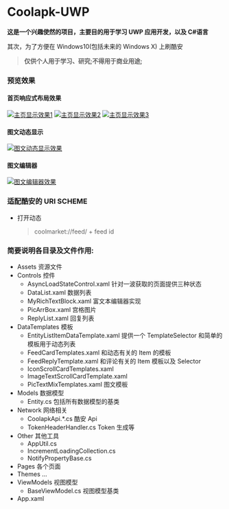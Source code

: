 # Coolapk-UWP

**这是一个兴趣使然的项目，主要目的用于学习 UWP 应用开发，以及 C#语言**

其次，为了方便在 Windows10(包括未来的 Windows X) 上刷酷安

> **仅供个人用于学习、研究;不得用于商业用途;**

### 预览效果

#### 首页响应式布局效果

[![主页显示效果1](https://z3.ax1x.com/2021/04/13/cylYef.png)](https://imgtu.com/i/cylYef)
[![主页显示效果2](https://z3.ax1x.com/2021/04/13/cyltw8.md.png)](https://imgtu.com/i/cyltw8)
[![主页显示效果3](https://z3.ax1x.com/2021/04/13/cylNTS.md.png)](https://imgtu.com/i/cylNTS)

#### 图文动态显示

[![图文动态显示效果](https://z3.ax1x.com/2021/04/13/cyQax1.md.png)](https://imgtu.com/i/cyQax1)

#### 图文编辑器

[![图文编辑器效果](https://z3.ax1x.com/2021/04/13/cyQ2RA.md.png)](https://imgtu.com/i/cyQ2RA)

### 适配酷安的 URI SCHEME

- 打开动态
  > coolmarket://feed/ + feed id

### 简要说明各目录及文件作用:

- Assets 资源文件
- Controls 控件
  - AsyncLoadStateControl.xaml 针对一波获取的页面提供三种状态
  - DataList.xaml 数据列表
  - MyRichTextBlock.xaml 富文本编辑器实现
  - PicArrBox.xaml 宫格图片
  - ReplyList.xaml 回复列表
- DataTemplates 模板
  - EntityListItemDataTemplate.xaml 提供一个 TemplateSelector 和简单的模板用于动态列表
  - FeedCardTemplates.xaml 和动态有关的 Item 的模板
  - FeedReplyTemplate.xaml 和评论有关的 Item 模板以及 Selector
  - IconScrollCardTemplates.xaml
  - ImageTextScrollCardTemplate.xaml
  - PicTextMixTemplates.xaml 图文模板
- Models 数据模型
  - Entity.cs 包括所有数据模型的基类
- Network 网络相关
  - CoolapkApi.\*.cs 酷安 Api
  - TokenHeaderHandler.cs Token 生成等
- Other 其他工具
  - AppUtil.cs
  - IncrementLoadingCollection.cs
  - NotifyPropertyBase.cs
- Pages 各个页面
- Themes ...
- ViewModels 视图模型
  - BaseViewModel.cs 视图模型基类
- App.xaml
